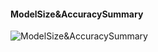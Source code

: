 
#### ModelSize&AccuracySummary

![**ModelSize&AccuracySummary**](https://github.com/mikelu-shanghai/TypicalCNN-ModelEvolution/blob/master/Benchmarks/ModelSize%26AccuracySummary.jpg)
